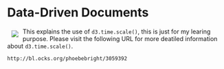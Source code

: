 # Data-Driven Documents

<a href="http://d3js.org"><img src="http://d3js.org/logo.svg" align="left" hspace="10" vspace="6"></a>

This explains the use of `d3.time.scale()`, this is just for my learing purpose. Please visit the following URL for more deatiled information about `d3.time.scale()`.

`http://bl.ocks.org/phoebebright/3059392`
